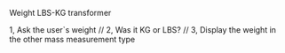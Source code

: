 Weight LBS-KG transformer

1, Ask the user`s weight //
2, Was it KG or LBS? //
3, Display the weight in the other mass measurement type

